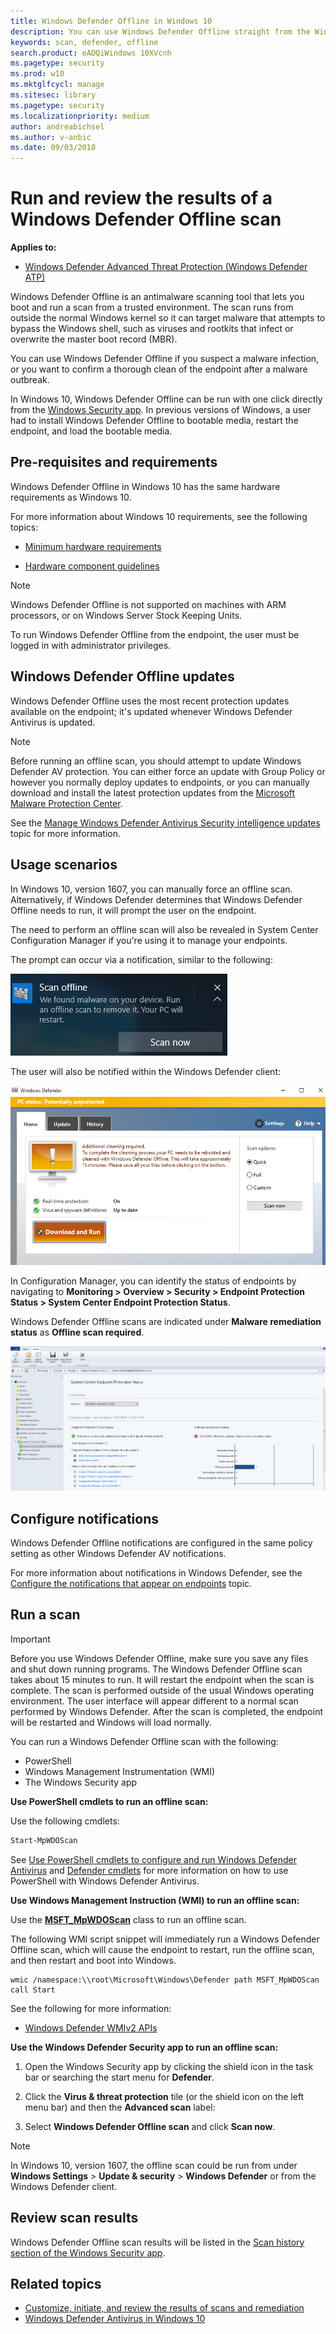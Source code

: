 ```yaml
---
title: Windows Defender Offline in Windows 10
description: You can use Windows Defender Offline straight from the Windows Defender Antivirus app. You can also manage how it is deployed in your network.
keywords: scan, defender, offline
search.product: eADQiWindows 10XVcnh
ms.pagetype: security
ms.prod: w10
ms.mktglfcycl: manage
ms.sitesec: library
ms.pagetype: security
ms.localizationpriority: medium
author: andreabichsel
ms.author: v-anbic
ms.date: 09/03/2018
---
```


# Run and review the results of a Windows Defender Offline scan

**Applies to:**

- [Windows Defender Advanced Threat Protection (Windows Defender ATP)](https://go.microsoft.com/fwlink/p/?linkid=2069559)

Windows Defender Offline is an antimalware scanning tool that lets you boot and run a scan from a trusted environment. The scan runs from outside the normal Windows kernel so it can target malware that attempts to bypass the Windows shell, such as viruses and rootkits that infect or overwrite the master boot record (MBR).

You can use Windows Defender Offline if you suspect a malware infection, or you want to confirm a thorough clean of the endpoint after a malware outbreak.

In Windows 10, Windows Defender Offline can be run with one click directly from the [Windows Security app](windows-defender-security-center-antivirus.md). In previous versions of Windows, a user had to install Windows Defender Offline to bootable media, restart the endpoint, and load the bootable media.

## Pre-requisites and requirements

Windows Defender Offline in Windows 10 has the same hardware requirements as Windows 10. 

For more information about Windows 10 requirements, see the following topics:

- [Minimum hardware requirements](https://msdn.microsoft.com/library/windows/hardware/dn915086(v=vs.85).aspx)

- [Hardware component guidelines](https://msdn.microsoft.com/library/windows/hardware/dn915049(v=vs.85).aspx)

> [!NOTE]
> Windows Defender Offline is not supported on machines with ARM processors, or on Windows Server Stock Keeping Units.

To run Windows Defender Offline from the endpoint, the user must be logged in with administrator privileges.
 
## Windows Defender Offline updates

Windows Defender Offline uses the most recent protection updates available on the endpoint; it's updated whenever Windows Defender Antivirus is updated. 

> [!NOTE]
> Before running an offline scan, you should attempt to update Windows Defender AV protection. You can either force an update with Group Policy or however you normally deploy updates to endpoints, or you can manually download and install the latest protection updates from the [Microsoft Malware Protection Center](https://www.microsoft.com/security/portal/definitions/adl.aspx).

See the [Manage Windows Defender Antivirus Security intelligence  updates](manage-protection-updates-windows-defender-antivirus.md) topic for more information.

## Usage scenarios

In Windows 10, version 1607, you can manually force an offline scan. Alternatively, if Windows Defender determines that Windows Defender Offline needs to run, it will prompt the user on the endpoint. 

The need to perform an offline scan will also be revealed in System Center Configuration Manager if you're using it to manage your endpoints.

The prompt can occur via a notification, similar to the following:

![Windows notification showing the requirement to run Windows Defender Offline](images/defender/notification.png)

The user will also be notified within the Windows Defender client:

![Windows Defender showing the requirement to run Windows Defender Offline](images/defender/client.png)

In Configuration Manager, you can identify the status of endpoints by navigating to **Monitoring > Overview > Security > Endpoint Protection Status > System Center Endpoint Protection Status**. 

Windows Defender Offline scans are indicated under **Malware remediation status** as **Offline scan required**.

![System Center Configuration Manager indicating a Windows Defender Offline scan is required](images/defender/sccm-wdo.png)

## Configure notifications
<a name="manage-notifications"></a>

Windows Defender Offline notifications are configured in the same policy setting as other Windows Defender AV notifications.

For more information about notifications in Windows Defender, see the [Configure the notifications that appear on endpoints](configure-notifications-windows-defender-antivirus.md) topic.

## Run a scan 

> [!IMPORTANT]
> Before you use Windows Defender Offline, make sure you save any files and shut down running programs. The Windows Defender Offline scan takes about 15 minutes to run. It will restart the endpoint when the scan is complete. The scan is performed outside of the usual Windows operating environment. The user interface will appear different to a normal scan performed by Windows Defender. After the scan is completed, the endpoint will be restarted and Windows will load normally.

You can run a Windows Defender Offline scan with the following:

- PowerShell
- Windows Management Instrumentation (WMI)
- The Windows Security app



**Use PowerShell cmdlets to run an offline scan:**

Use the following cmdlets:

```PowerShell
Start-MpWDOScan
```

See [Use PowerShell cmdlets to configure and run Windows Defender Antivirus](use-powershell-cmdlets-windows-defender-antivirus.md) and [Defender cmdlets](https://technet.microsoft.com/library/dn433280.aspx) for more information on how to use PowerShell with Windows Defender Antivirus.

**Use Windows Management Instruction (WMI) to run an offline scan:**

Use the [**MSFT_MpWDOScan**](https://msdn.microsoft.com/library/dn455323(v=vs.85).aspx) class to run an offline scan.

The following WMI script snippet will immediately run a Windows Defender Offline scan, which will cause the endpoint to restart, run the offline scan, and then restart and boot into Windows.

```WMI
wmic /namespace:\\root\Microsoft\Windows\Defender path MSFT_MpWDOScan call Start 
```

See the following for more information:
- [Windows Defender WMIv2 APIs](https://msdn.microsoft.com/library/dn439477(v=vs.85).aspx)


**Use the Windows Defender Security app to run an offline scan:**

1. Open the Windows Security app by clicking the shield icon in the task bar or searching the start menu for **Defender**.

2. Click the **Virus & threat protection** tile (or the shield icon on the left menu bar) and then the **Advanced scan** label:

    
3.	Select **Windows Defender Offline scan** and click **Scan now**.


> [!NOTE]
> In Windows 10, version 1607, the offline scan could be run from under **Windows Settings** > **Update & security** > **Windows Defender** or from the Windows Defender client.


## Review scan results

Windows Defender Offline scan results will be listed in the [Scan history section of the Windows Security app](windows-defender-security-center-antivirus.md#detection-history). 


## Related topics

- [Customize, initiate, and review the results of scans and remediation](customize-run-review-remediate-scans-windows-defender-antivirus.md)
- [Windows Defender Antivirus in Windows 10](windows-defender-antivirus-in-windows-10.md)